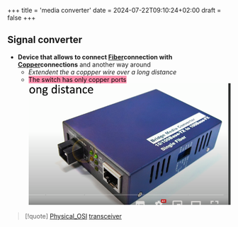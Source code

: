 +++
title = 'media converter'
date = 2024-07-22T09:10:24+02:00
draft = false
+++

## Signal converter 
- **Device that allows to connect [Fiber](/obisdian_ntoes/notes_obsidian/ZPythonref/DjangoFramework/Network+/Phisicall/Fiber.md)connection with [Copper](/obisdian_ntoes/notes_obsidian/ZPythonref/DjangoFramework/Network+/Phisicall/Copper.md)connections** and another way around 
	- *Extendent the a coppper wire over a long distance*
	- <mark style="background: #FF5582A6;">The switch has only copper ports</mark> 
![MediaConventer_visual.png](/static/MediaConventer_visual.png)



>[!quote] [Physical_OSI](/obisdian_ntoes/notes_obsidian/ZPythonref/DjangoFramework/Network+/Ref_OSI/Physical_OSI.md) [transceiver](/obisdian_ntoes/notes_obsidian/ZPythonref/DjangoFramework/Network+/Phisicall/transceiver.md)